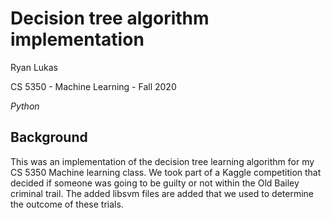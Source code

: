 Decision tree algorithm implementation
==============

Ryan Lukas

CS 5350 - Machine Learning - Fall 2020

*Python*

Background
------------

This was an implementation of the decision tree learning algorithm for my CS 5350 Machine learning class. We took part of a Kaggle competition that decided if someone was going to be guilty or not within the Old Bailey criminal trail. The added libsvm files are added that we used to determine the outcome of these trials. 
